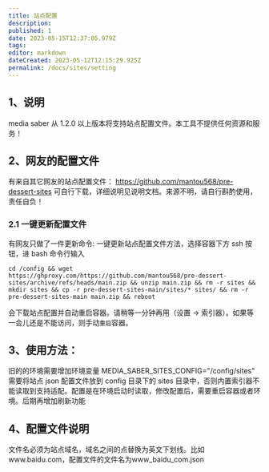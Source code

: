 ```yaml
---
title: 站点配置
description:
published: 1
date: 2023-05-15T12:37:05.979Z
tags:
editor: markdown
dateCreated: 2023-05-12T12:15:29.925Z
permalink: /docs/sites/setting
---
```


## 1、说明

media saber 从 1.2.0 以上版本将支持站点配置文件。本工具不提供任何资源和服务！

## 2、网友的配置文件

有来自其它网友的站点配置文件：
https://github.com/mantou568/pre-dessert-sites
可自行下载，详细说明见说明文档。来源不明，请自行斟酌使用，责任自负！

### 2.1 一键更新配置文件

有网友只做了一件更新命令:
一键更新站点配置文件方法，选择容器下方 ssh 按钮，进 bash 命令行输入

```shell
cd /config && wget https://ghproxy.com/https://github.com/mantou568/pre-dessert-sites/archive/refs/heads/main.zip && unzip main.zip && rm -r sites && mkdir sites && cp -r pre-dessert-sites-main/sites/* sites/ && rm -r pre-dessert-sites-main main.zip && reboot
```

会下载站点配置并自动重启容器。请稍等一分钟再用（设置 → 索引器）。如果等一会儿还是不能访问，则手动`重启`容器。

## 3、使用方法：

旧的的环境需要增加环境变量 MEDIA_SABER_SITES_CONFIG="/config/sites"
需要将站点 json 配置文件放到 config 目录下的 sites 目录中，否则内置索引器不能读取到支持适配。配置是在环境启动时读取，修改配置后，需要重启容器或者环境。后期再增加刷新功能

## 4、配置文件说明

文件名必须为站点域名，域名之间的点替换为英文下划线。比如www.baidu.com，配置文件的文件名为www_baidu_com.json
